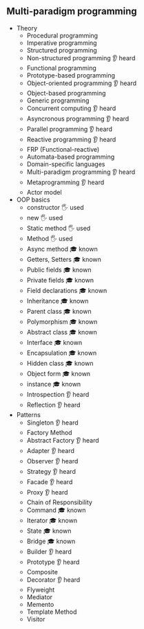 ## Multi-paradigm programming

- Theory
  - Procedural programming
  - Imperative programming
  - Structured programming
  - Non-structured programming 👂 heard
  - Functional programming
  - Prototype-based programming 
  - Object-oriented programming 👂 heard
  - Object-based programming
  - Generic programming
  - Concurrent computing 👂 heard
  - Asyncronous programming 👂 heard
  - Parallel programming 👂 heard
  - Reactive programming 👂 heard
  - FRP (Functional-reactive)
  - Automata-based programming
  - Domain-specific languages
  - Multi-paradigm programming 👂 heard
  - Metaprogramming 👂 heard
  - Actor model
- OOP basics
  - constructor 🖐️ used
  - new 🖐️ used
  - Static method 🖐️ used
  - Method 🖐️ used
  - Async method 🎓 known
  - Getters, Setters 🎓 known
  - Public fields 🎓 known
  - Private fields 🎓 known
  - Field declarations 🎓 known
  - Inheritance 🎓 known
  - Parent class 🎓 known
  - Polymorphism 🎓 known
  - Abstract class 🎓 known
  - Interface 🎓 known
  - Encapsulation 🎓 known
  - Hidden class 🎓 known
  - Object form 🎓 known
  - instance 🎓 known
  - Introspection 👂 heard
  - Reflection 👂 heard
- Patterns
  - Singleton 👂 heard
  - Factory Method
  - Abstract Factory 👂 heard
  - Adapter 👂 heard
  - Observer 👂 heard
  - Strategy 👂 heard
  - Facade 👂 heard
  - Proxy 👂 heard
  - Chain of Responsibility
  - Command    🎓 known
  - Iterator  🎓 known
  - State  🎓 known
  - Bridge  🎓 known
  - Builder 👂 heard
  - Prototype 👂 heard
  - Composite
  - Decorator 👂 heard
  - Flyweight
  - Mediator
  - Memento
  - Template Method
  - Visitor
